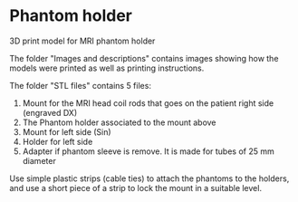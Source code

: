 # Phantom holder

3D print model for MRI phantom holder

The folder "Images and descriptions" contains images showing how the models were printed as well as printing instructions.

The folder "STL files" contains 5 files: 
1. Mount for the MRI head coil rods that goes on the patient right side (engraved DX)
2. The Phantom holder associated to the mount above
3. Mount for left side (Sin)
4. Holder for left side
5. Adapter if phantom sleeve is remove. It is made for tubes of 25 mm diameter

Use simple plastic strips (cable ties) to attach the phantoms to the holders, and use a short piece of a strip to lock the mount in a suitable level.
